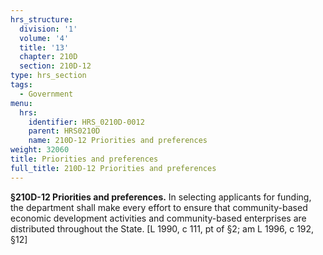 ```yaml
---
hrs_structure:
  division: '1'
  volume: '4'
  title: '13'
  chapter: 210D
  section: 210D-12
type: hrs_section
tags:
  - Government
menu:
  hrs:
    identifier: HRS_0210D-0012
    parent: HRS0210D
    name: 210D-12 Priorities and preferences
weight: 32060
title: Priorities and preferences
full_title: 210D-12 Priorities and preferences
---
```

**§210D-12 Priorities and preferences.** In selecting applicants for funding, the department shall make every effort to ensure that community-based economic development activities and community-based enterprises are distributed throughout the State. [L 1990, c 111, pt of §2; am L 1996, c 192, §12]